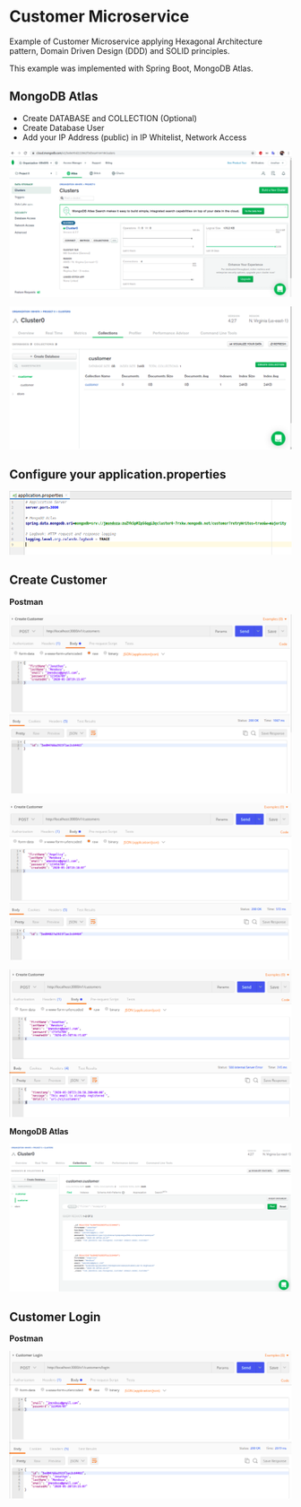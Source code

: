 # Customer Microservice

Example of Customer Microservice applying Hexagonal Architecture pattern, Domain Driven Design (DDD) and SOLID principles.

This example was implemented with Spring Boot, MongoDB Atlas.

## MongoDB Atlas

- Create DATABASE and COLLECTION (Optional)
- Create Database User
- Add your IP Address (public) in IP Whitelist, Network Access

![Screenshot](prtsc/Customer-1.png)

![Screenshot](prtsc/Customer-1.1.png)

## Configure your application.properties

![Screenshot](prtsc/Customer-2.png)

## Create Customer

**Postman**

![Screenshot](prtsc/Customer-3.png)

![Screenshot](prtsc/Customer-3.1.png)

![Screenshot](prtsc/Customer-3.2.png)

**MongoDB Atlas**

![Screenshot](prtsc/Customer-3.3.png)

## Customer Login

**Postman**

![Screenshot](prtsc/Customer-4.png)



